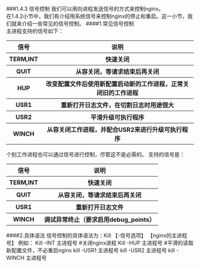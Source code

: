 ###1.4.3 信号控制
我们可以用向进程发送信号的方式来控制nginx。  
在1.4.2小节中，我们有介绍用系统信号来控制nginx的停止和重启。这一小节，我们就来介绍一些常见的信号控制。
####1.常见信号控制    
主进程支持的信号如下：
<table>
    <thead>
        <tr>
            <th>信号</th>
            <th>说明</th>
        </tr>
    </thead>
    <tbody>
       <tr>
           <th>TERM,INT</th>
           <th>快速关闭<br></th>
       </tr>
       <tr>
           <th>QUIT</th>
           <th>从容关闭，等请求结束后再关闭<br></th>
       </tr>
       <tr>
           <th>HUP</th>
           <th>改变配置文件后使用新配置启动新的工作进程，正常关闭旧的工作进程<br></th>
       </tr>
       <tr>
           <th>USR1</th>
           <th>重新打开日志文件，在切割日志时用途很大<br></th>
       </tr>
       <tr>
           <th>USR2</th>
           <th>平滑升级可执行程序<br></th>
       </tr>
       <tr>
           <th>WINCH</th>
           <th>从容关闭工作进程，并配合USR2来进行升级可执行程序<br></th>
       </tr>
    </tbody>
</table>  
个别工作进程也可以通过信号进行控制，尽管这不是必需的。 支持的信号是：
<table>
    <thead>
        <tr>
            <th>信号</th>
            <th>说明</th>
        </tr>
    </thead>
    <tbody>
       <tr>
           <th>TERM,INT</th>
           <th>快速关闭<br></th>
       </tr>
       <tr>
           <th>QUIT</th>
           <th>从容关闭，等请求结束后再关闭<br></th>
       </tr>
       <tr>
           <th>USR1</th>
           <th>重新打开日志文件<br></th>
       </tr>
       <tr>
           <th>WINCH</th>
           <th>调试异常终止（要求启用debug_points）<br></th>
       </tr>
    </tbody>
</table>
####2.具体语法
信号控制的具体语法为：Kill 【-信号选项】 【nginx的主进程号】
例如：
Kill -INT 主进程号  #关闭nginx进程
Kill -HUP 主进程号  #平滑的读取新配置文件，不必重启nginx
kill -USR1 主进程号 
kill -USR2 主进程号 
kill -WINCH 主进程号 